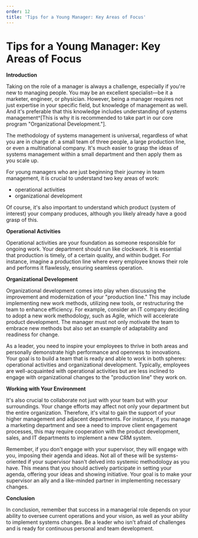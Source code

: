 ```yaml
---
order: 12
title: 'Tips for a Young Manager: Key Areas of Focus'
---
```


# Tips for a Young Manager: Key Areas of Focus

**Introduction**

Taking on the role of a manager is always a challenge, especially if you're new to managing people. You may be an excellent specialist—be it a marketer, engineer, or physician. However, being a manager requires not just expertise in your specific field, but knowledge of management as well. And it's preferable that this knowledge includes understanding of systems management^[This is why it is recommended to take part in our core program "Organizational Development."].

The methodology of systems management is universal, regardless of what you are in charge of: a small team of three people, a large production line, or even a multinational company. It's much easier to grasp the ideas of systems management within a small department and then apply them as you scale up.

For young managers who are just beginning their journey in team management, it is crucial to understand two key areas of work:

- operational activities
- organizational development

Of course, it's also important to understand which product (system of interest) your company produces, although you likely already have a good grasp of this.

**Operational Activities**

Operational activities are your foundation as someone responsible for ongoing work. Your department should run like clockwork. It is essential that production is timely, of a certain quality, and within budget. For instance, imagine a production line where every employee knows their role and performs it flawlessly, ensuring seamless operation.

**Organizational Development**

Organizational development comes into play when discussing the improvement and modernization of your "production line." This may include implementing new work methods, utilizing new tools, or restructuring the team to enhance efficiency. For example, consider an IT company deciding to adopt a new work methodology, such as Agile, which will accelerate product development. The manager must not only motivate the team to embrace new methods but also set an example of adaptability and readiness for change.

As a leader, you need to inspire your employees to thrive in both areas and personally demonstrate high performance and openness to innovations. Your goal is to build a team that is ready and able to work in both spheres: operational activities and organizational development. Typically, employees are well-acquainted with operational activities but are less inclined to engage with organizational changes to the "production line" they work on.

**Working with Your Environment**

It's also crucial to collaborate not just with your team but with your surroundings. Your change efforts may affect not only your department but the entire organization. Therefore, it's vital to gain the support of your higher management and adjacent departments. For instance, if you manage a marketing department and see a need to improve client engagement processes, this may require cooperation with the product development, sales, and IT departments to implement a new CRM system.

Remember, if you don't engage with your supervisor, they will engage with you, imposing their agenda and ideas. Not all of these will be systems-oriented if your supervisor hasn't delved into systemic methodology as you have. This means that you should actively participate in setting your agenda, offering your ideas and showing initiative. Your goal is to make your supervisor an ally and a like-minded partner in implementing necessary changes.

**Conclusion**

In conclusion, remember that success in a managerial role depends on your ability to oversee current operations and your vision, as well as your ability to implement systems changes. Be a leader who isn't afraid of challenges and is ready for continuous personal and team development.